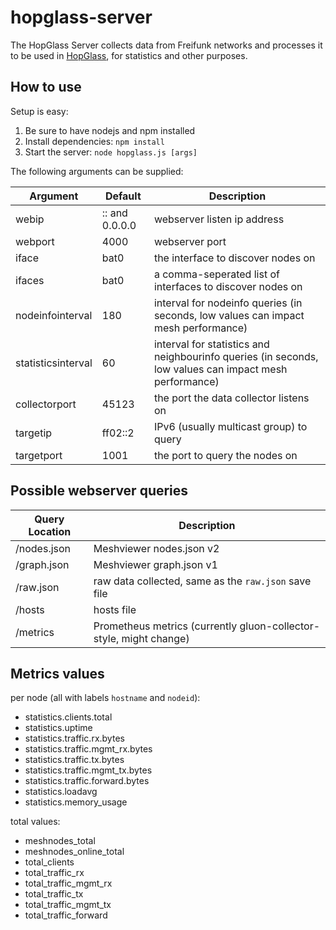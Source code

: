 # hopglass-server
The HopGlass Server collects data from Freifunk networks and processes it to be used in [HopGlass](https://github.com/plumpudding/hopglass), for statistics and other purposes.

How to use
----------

Setup is easy:

1. Be sure to have nodejs and npm installed
2. Install dependencies:
   `npm install`
3. Start the server:
   `node hopglass.js [args]`

The following arguments can be supplied:

|Argument          |Default       |Description|
|------------------|--------------|---|
|webip             |:: and 0.0.0.0|webserver listen ip address
|webport           |4000          |webserver port|
|iface             |bat0          |the interface to discover nodes on|
|ifaces            |bat0          |a comma-seperated list of interfaces to discover nodes on|
|nodeinfointerval  |180           |interval for nodeinfo queries (in seconds, low values can impact mesh performance)|
|statisticsinterval|60            |interval for statistics and neighbourinfo queries (in seconds, low values can impact mesh performance)|
|collectorport     |45123         |the port the data collector listens on|
|targetip          |ff02::2       |IPv6 (usually multicast group) to query|
|targetport        |1001          |the port to query the nodes on|

Possible webserver queries
--------------------------

|Query Location|Description|
|--------------|---|
|/nodes.json   |Meshviewer nodes.json v2|
|/graph.json   |Meshviewer graph.json v1|
|/raw.json     |raw data collected, same as the `raw.json` save file|
|/hosts        |hosts file|
|/metrics      |Prometheus metrics (currently gluon-collector-style, might change)|

Metrics values
--------------

per node (all with labels `hostname` and `nodeid`):

- statistics.clients.total
- statistics.uptime
- statistics.traffic.rx.bytes
- statistics.traffic.mgmt_rx.bytes
- statistics.traffic.tx.bytes
- statistics.traffic.mgmt_tx.bytes
- statistics.traffic.forward.bytes
- statistics.loadavg
- statistics.memory_usage

total values:

- meshnodes_total
- meshnodes_online_total
- total_clients
- total_traffic_rx
- total_traffic_mgmt_rx
- total_traffic_tx
- total_traffic_mgmt_tx
- total_traffic_forward
